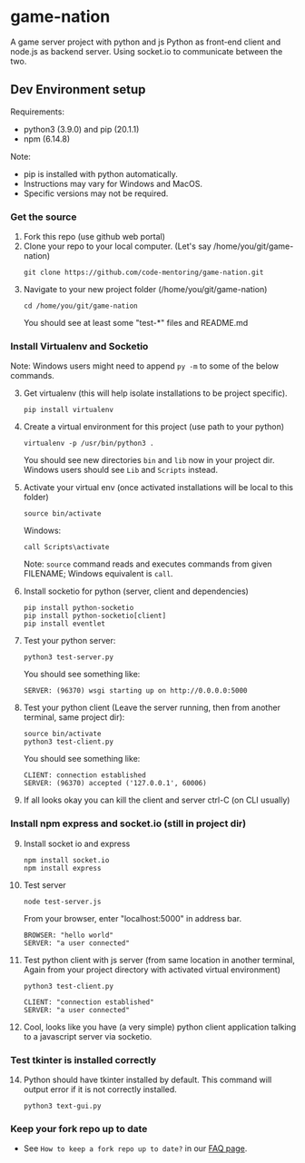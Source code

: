 # game-nation
A game server project with python and js
Python as front-end client and node.js as backend server.
Using socket.io to communicate between the two.

## Dev Environment setup 
Requirements: 

* python3 (3.9.0) and pip (20.1.1)
* npm (6.14.8)

Note: 
* pip is installed with python automatically.
* Instructions may vary for Windows and MacOS. 
* Specific versions may not be required.

### Get the source
1. Fork this repo
    (use github web portal)
2. Clone your repo to your local computer. (Let's say /home/you/git/game-nation)
    ```
    git clone https://github.com/code-mentoring/game-nation.git
    ```
2. Navigate to your new project folder (/home/you/git/game-nation)
    ```
    cd /home/you/git/game-nation
    ```
    You should see at least some "test-*" files and README.md

### Install Virtualenv and Socketio

Note: Windows users might need to append `py -m` to some of the below commands.

3. Get virtualenv (this will help isolate installations to be project specific).
    ```
    pip install virtualenv
    ```
4. Create a virtual environment for this project (use path to your python)
    ```
    virtualenv -p /usr/bin/python3 .
    ```
    You should see new directories `bin` and `lib` now in your project dir.
    Windows users should see `Lib` and `Scripts` instead.
    
5. Activate your virtual env (once activated installations will be local to this folder)
    ```
    source bin/activate
    ```
    Windows:
    ```
    call Scripts\activate
    ```
    Note: `source` command reads and executes commands from given FILENAME; Windows equivalent is `call`.
    
6. Install socketio for python (server, client and dependencies)
    ```
    pip install python-socketio
    pip install python-socketio[client]
    pip install eventlet
    ```
7. Test your python server:
    ```
    python3 test-server.py
    ```
    You should see something like:
    ```
    SERVER: (96370) wsgi starting up on http://0.0.0.0:5000
    ```
8. Test your python client (Leave the server running, then from another terminal, same project dir):
    ```
    source bin/activate 
    python3 test-client.py
    ```
    You should see something like:
    ```
    CLIENT: connection established
    SERVER: (96370) accepted ('127.0.0.1', 60006)
    ```
9. If all looks okay you can kill the client and server
    ctrl-C (on CLI usually)

### Install npm express and socket.io (still in project dir)
9. Install socket io and express
    ```
    npm install socket.io
    npm install express
    ```
11. Test server
    ```
    node test-server.js
    ```
    From your browser, enter "localhost:5000" in address bar. 
    ```
    BROWSER: "hello world"
    SERVER: "a user connected"
    ```
12. Test python client with js server (from same location in another terminal,
Again from your project directory with activated virtual environment)
    ```
    python3 test-client.py
    ```
    ```
    CLIENT: "connection established"
    SERVER: "a user connected"
    ```
13. Cool, looks like you have (a very simple) python client application talking to a javascript server via socketio.
    
### Test tkinter is installed correctly
14. Python should have tkinter installed by default. This command will output error if it is not correctly installed.
    ```
    python3 text-gui.py
    ```

### Keep your fork repo up to date
* See `How to keep a fork repo up to date?` in our [FAQ page](https://code-mentoring.github.io/faq/).

